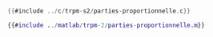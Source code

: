 # 

<div class="tabbed-blocks">


```c
{{#include ../c/trpm-s2/parties-proportionnelle.c}}
```

```matlab
{{#include ../matlab/trpm-2/parties-proportionnelle.m}}
```

</div>



